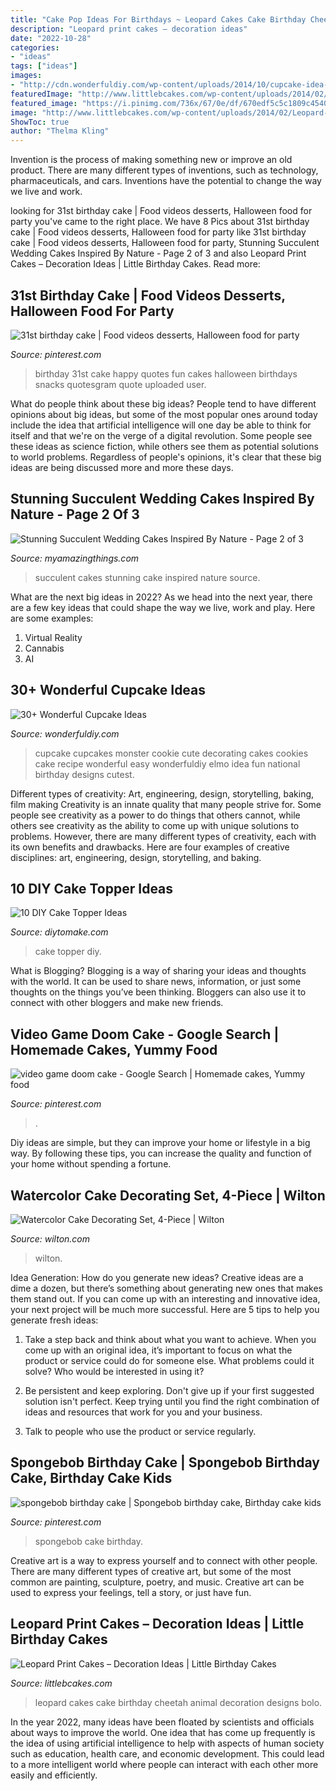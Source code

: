 ```yaml
---
title: "Cake Pop Ideas For Birthdays ~ Leopard Cakes Cake Birthday Cheetah Animal Decoration Designs Bolo"
description: "Leopard print cakes – decoration ideas"
date: "2022-10-28"
categories:
- "ideas"
tags: ["ideas"]
images:
- "http://cdn.wonderfuldiy.com/wp-content/uploads/2014/10/cupcake-idea-17.jpg"
featuredImage: "http://www.littlebcakes.com/wp-content/uploads/2014/02/Leopard-Print-Cake-Ideas.jpg"
featured_image: "https://i.pinimg.com/736x/67/0e/df/670edf5c5c1809c45400a58ee798a364.jpg"
image: "http://www.littlebcakes.com/wp-content/uploads/2014/02/Leopard-Print-Cake-Ideas.jpg"
ShowToc: true
author: "Thelma Kling"
---
```



Invention is the process of making something new or improve an old product. There are many different types of inventions, such as technology, pharmaceuticals, and cars. Inventions have the potential to change the way we live and work.

	

		
looking for 31st birthday cake | Food videos desserts, Halloween food for party you've came to the right place. We have 8 Pics about 31st birthday cake | Food videos desserts, Halloween food for party like 31st birthday cake | Food videos desserts, Halloween food for party, Stunning Succulent Wedding Cakes Inspired By Nature - Page 2 of 3 and also Leopard Print Cakes – Decoration Ideas | Little Birthday Cakes. Read more:
		
    
## 31st Birthday Cake | Food Videos Desserts, Halloween Food For Party

<img loading=lazy src="https://i.pinimg.com/736x/e5/3a/a7/e53aa72d85b2bae50b4acabdf24a3ce5--st-birthday-birthday-fun.jpg" onerror="this.onerror=null;this.src='https://tse3.mm.bing.net/th?id=OIP.WrJ3urewn1hGY7tWYyotDgHaJ6&amp;pid=15.1';" alt="31st birthday cake | Food videos desserts, Halloween food for party">

_Source: pinterest.com_

>birthday 31st cake happy quotes fun cakes halloween birthdays snacks quotesgram quote uploaded user. 

	

What do people think about these big ideas?
People tend to have different opinions about big ideas, but some of the most popular ones around today include the idea that artificial intelligence will one day be able to think for itself and that we're on the verge of a digital revolution. Some people see these ideas as science fiction, while others see them as potential solutions to world problems. Regardless of people's opinions, it's clear that these big ideas are being discussed more and more these days.

    
## Stunning Succulent Wedding Cakes Inspired By Nature - Page 2 Of 3

<img loading=lazy src="http://myamazingthings.com/wp-content/uploads/2018/06/succulent-wedding-cake-7-.jpg" onerror="this.onerror=null;this.src='https://tse3.mm.bing.net/th?id=OIP.5hQp6bCSxsMS06B-zFSOnwHaLF&amp;pid=15.1';" alt="Stunning Succulent Wedding Cakes Inspired By Nature - Page 2 of 3">

_Source: myamazingthings.com_

>succulent cakes stunning cake inspired nature source. 

	

What are the next big ideas in 2022?
As we head into the next year, there are a few key ideas that could shape the way we live, work and play. Here are some examples: 
1. Virtual Reality 
2. Cannabis 
3. AI 

    
## 30+ Wonderful Cupcake Ideas

<img loading=lazy src="http://cdn.wonderfuldiy.com/wp-content/uploads/2014/10/cupcake-idea-17.jpg" onerror="this.onerror=null;this.src='https://tse4.mm.bing.net/th?id=OIP.36xV0xGq6SsBWIgt8LJ_pgHaLJ&amp;pid=15.1';" alt="30+ Wonderful Cupcake Ideas">

_Source: wonderfuldiy.com_

>cupcake cupcakes monster cookie cute decorating cakes cookies cake recipe wonderful easy wonderfuldiy elmo idea fun national birthday designs cutest. 

	

Different types of creativity: Art, engineering, design, storytelling, baking, film making
Creativity is an innate quality that many people strive for. Some people see creativity as a power to do things that others cannot, while others see creativity as the ability to come up with unique solutions to problems. However, there are many different types of creativity, each with its own benefits and drawbacks. Here are four examples of creative disciplines: art, engineering, design, storytelling, and baking.

    
## 10 DIY Cake Topper Ideas

<img loading=lazy src="https://www.diytomake.com/wp-content/uploads/2015/11/Cake-Topper.jpg" onerror="this.onerror=null;this.src='https://tse3.mm.bing.net/th?id=OIP.8YWl2PXRPHlK4AamqqpC6wHaLH&amp;pid=15.1';" alt="10 DIY Cake Topper Ideas">

_Source: diytomake.com_

>cake topper diy. 

	

What is Blogging?
Blogging is a way of sharing your ideas and thoughts with the world. It can be used to share news, information, or just some thoughts on the things you’ve been thinking. Bloggers can also use it to connect with other bloggers and make new friends.

    
## Video Game Doom Cake - Google Search | Homemade Cakes, Yummy Food

<img loading=lazy src="https://i.pinimg.com/736x/67/0e/df/670edf5c5c1809c45400a58ee798a364.jpg" onerror="this.onerror=null;this.src='https://tse4.mm.bing.net/th?id=OIP.0DTOdTrGOImbvsgOldruwQHaJ3&amp;pid=15.1';" alt="video game doom cake - Google Search | Homemade cakes, Yummy food">

_Source: pinterest.com_

>. 

	

Diy ideas are simple, but they can improve your home or lifestyle in a big way. By following these tips, you can increase the quality and function of your home without spending a fortune.

    
## Watercolor Cake Decorating Set, 4-Piece | Wilton

<img loading=lazy src="https://www.wilton.com/dw/image/v2/AAWA_PRD/on/demandware.static/-/Sites-wilton-product-master/default/dw1efd84df/images/product/2107-0-0275/2107-0-0275-Wilton-Watercolor-Cake-Decorating-Set-4-Piece-L3.jpg?sw=1440&amp;sh=750&amp;sm=fit" onerror="this.onerror=null;this.src='https://tse1.mm.bing.net/th?id=OIP.LBMyB0sBUJRLEwfs9ruyYQHaHa&amp;pid=15.1';" alt="Watercolor Cake Decorating Set, 4-Piece | Wilton">

_Source: wilton.com_

>wilton. 

	

Idea Generation: How do you generate new ideas?
Creative ideas are a dime a dozen, but there’s something about generating new ones that makes them stand out. If you can come up with an interesting and innovative idea, your next project will be much more successful. Here are 5 tips to help you generate fresh ideas:
1. Take a step back and think about what you want to achieve. When you come up with an original idea, it’s important to focus on what the product or service could do for someone else. What problems could it solve? Who would be interested in using it?

2. Be persistent and keep exploring. Don't give up if your first suggested solution isn't perfect. Keep trying until you find the right combination of ideas and resources that work for you and your business.

3. Talk to people who use the product or service regularly.

    
## Spongebob Birthday Cake | Spongebob Birthday Cake, Birthday Cake Kids

<img loading=lazy src="https://i.pinimg.com/736x/01/34/aa/0134aa1dd6fde3a053f40017fb21d8a0.jpg" onerror="this.onerror=null;this.src='https://tse1.mm.bing.net/th?id=OIP.vOn94LtaDHDfZ394bgF2owAAAA&amp;pid=15.1';" alt="spongebob birthday cake | Spongebob birthday cake, Birthday cake kids">

_Source: pinterest.com_

>spongebob cake birthday. 

	

Creative art is a way to express yourself and to connect with other people. There are many different types of creative art, but some of the most common are painting, sculpture, poetry, and music. Creative art can be used to express your feelings, tell a story, or just have fun.

    
## Leopard Print Cakes – Decoration Ideas | Little Birthday Cakes

<img loading=lazy src="http://www.littlebcakes.com/wp-content/uploads/2014/02/Leopard-Print-Cake-Ideas.jpg" onerror="this.onerror=null;this.src='https://tse1.mm.bing.net/th?id=OIP.g_2jRshugm6qVp9RAZptXAHaJ4&amp;pid=15.1';" alt="Leopard Print Cakes – Decoration Ideas | Little Birthday Cakes">

_Source: littlebcakes.com_

>leopard cakes cake birthday cheetah animal decoration designs bolo. 

	

In the year 2022, many ideas have been floated by scientists and officials about ways to improve the world. One idea that has come up frequently is the idea of using artificial intelligence to help with aspects of human society such as education, health care, and economic development. This could lead to a more intelligent world where people can interact with each other more easily and efficiently.

